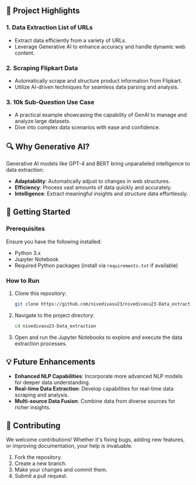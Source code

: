 
## 🌟 Project Highlights

### 1. **Data Extraction List of URLs**
   - Extract data efficiently from a variety of URLs.
   - Leverage Generative AI to enhance accuracy and handle dynamic web content.

### 2. **Scraping Flipkart Data**
   - Automatically scrape and structure product information from Flipkart.
   - Utilize AI-driven techniques for seamless data parsing and analysis.

### 3. **10k Sub-Question Use Case**
   - A practical example showcasing the capability of GenAI to manage and analyze large datasets.
   - Dive into complex data scenarios with ease and confidence.

## 🔍 Why Generative AI?

Generative AI models like GPT-4 and BERT bring unparalleled intelligence to data extraction:
- **Adaptability**: Automatically adjust to changes in web structures.
- **Efficiency**: Process vast amounts of data quickly and accurately.
- **Intelligence**: Extract meaningful insights and structure data effortlessly.

## 🚀 Getting Started

### Prerequisites

Ensure you have the following installed:
- Python 3.x
- Jupyter Notebook
- Required Python packages (install via `requirements.txt` if available)

### How to Run

1. Clone this repository:
    ```bash
    git clone https://github.com/nivedivasu23/nivedivasu23-Data_extraction.git
    ```

2. Navigate to the project directory:
    ```bash
    cd nivedivasu23-Data_extraction
    ```

3. Open and run the Jupyter Notebooks to explore and execute the data extraction processes.

## 💡 Future Enhancements

- **Enhanced NLP Capabilities**: Incorporate more advanced NLP models for deeper data understanding.
- **Real-time Data Extraction**: Develop capabilities for real-time data scraping and analysis.
- **Multi-source Data Fusion**: Combine data from diverse sources for richer insights.

## 🤝 Contributing

We welcome contributions! Whether it's fixing bugs, adding new features, or improving documentation, your help is invaluable.

1. Fork the repository.
2. Create a new branch.
3. Make your changes and commit them.
4. Submit a pull request.




